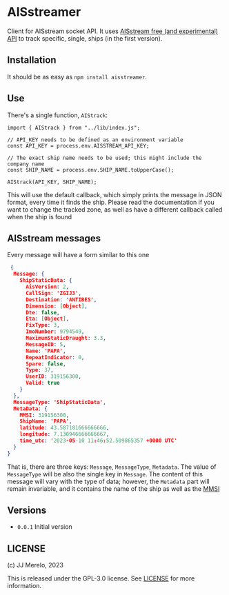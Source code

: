 # AISstreamer

Client for AISstream socket API. It uses [AISstream free (and experimental) API](https://aisstream.io/) to track specific, single, ships (in the first version).

## Installation

It should be as easy as `npm install aisstreamer`.

## Use

There's a single function, `AIStrack`:

```JS
import { AIStrack } from "../lib/index.js";

// API_KEY needs to be defined as an environment variable
const API_KEY = process.env.AISSTREAM_API_KEY;

// The exact ship name needs to be used; this might include the company name
const SHIP_NAME = process.env.SHIP_NAME.toUpperCase();

AIStrack(API_KEY, SHIP_NAME);
```

This will use the default callback, which simply prints the message in JSON format, every time it finds the ship. Please read the documentation if you want to change the tracked zone, as well as have a different callback called when the ship is found

## AISstream messages

Every message will have a form similar to this one

```JSON
 {
  Message: {
    ShipStaticData: {
      AisVersion: 2,
      CallSign: 'ZGIJ3',
      Destination: 'ANTIBES',
      Dimension: [Object],
      Dte: false,
      Eta: [Object],
      FixType: 3,
      ImoNumber: 9794549,
      MaximumStaticDraught: 3.3,
      MessageID: 5,
      Name: 'PAPA',
      RepeatIndicator: 0,
      Spare: false,
      Type: 37,
      UserID: 319156300,
      Valid: true
    }
  },
  MessageType: 'ShipStaticData',
  MetaData: {
    MMSI: 319156300,
    ShipName: 'PAPA',
    latitude: 43.587181666666666,
    longitude: 7.130946666666667,
    time_utc: '2023-05-10 11:46:52.509865357 +0000 UTC'
  }
}
```

That is, there are three keys: `Message`, `MessageType`, `Metadata`. The value of `MessageType` will be also the single key in `Message`. The content of this message will vary with the type of data; however, the `Metadata` part will remain invariable, and it contains the name of the ship as well as the [MMSI](https://en.wikipedia.org/wiki/Maritime_Mobile_Service_Identity)

## Versions

* `0.0.1` Initial version

## LICENSE

(c) JJ Merelo, 2023

This is released under the GPL-3.0 license. See [LICENSE](LICENSE) for more information.
